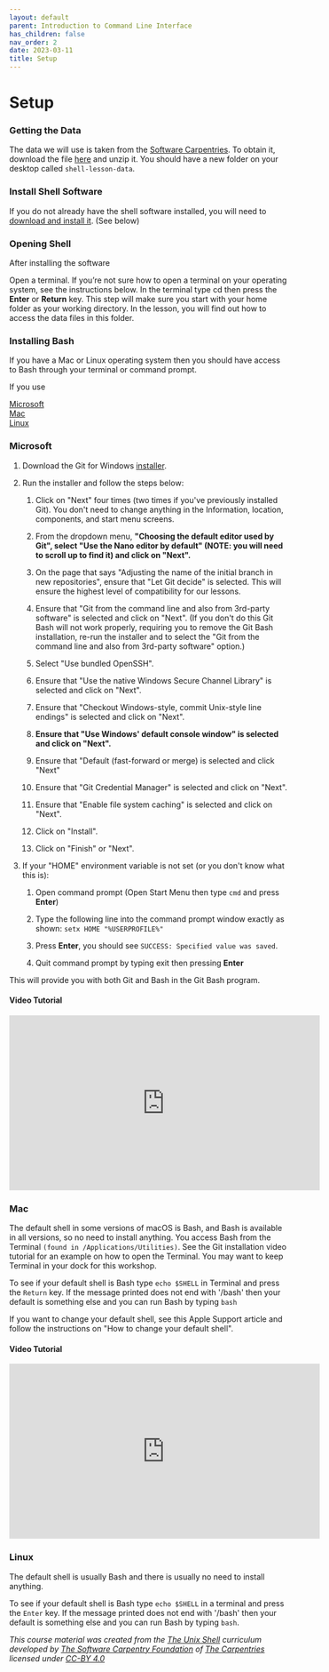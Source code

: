 ```yaml
---
layout: default
parent: Introduction to Command Line Interface
has_children: false
nav_order: 2
date: 2023-03-11
title: Setup
---
```


# Setup

### Getting the Data
The data we will use is taken from the [Software Carpentries](https://software-carpentry.org). To obtain it, download the file [here](https://swcarpentry.github.io/shell-novice/data/shell-lesson-data.zip) and unzip it. You should have a new folder on your desktop called `shell-lesson-data`.

### Install Shell Software
If you do not already have the shell software installed, you will need to [download and install it](#install). (See below)

### Opening Shell
After installing the software

Open a terminal. If you’re not sure how to open a terminal on your operating system, see the instructions below. In the terminal type cd then press the **Enter** or **Return** key. This step will make sure you start with your home folder as your working directory. In the lesson, you will find out how to access the data files in this folder.

<a id="install"></a>
### Installing Bash
If you have a Mac or Linux operating system then you should have access to Bash through your terminal or command prompt.

If you use

[Microsoft](#microsoft)        
[Mac](#mac)             
[Linux](#linux)             

<a id="microsoft"></a>
### Microsoft
1. Download the Git for Windows [installer](https://gitforwindows.org/).
2. Run the installer and follow the steps below:
    1. Click on "Next" four times (two times if you've previously installed Git). You don't need to change anything in the Information, location, components, and start menu screens.

    2. From the dropdown menu, **"Choosing the default editor used by Git", select "Use the Nano editor by default" (NOTE: you will need to scroll up to find it) and click on "Next".**

    3. On the page that says "Adjusting the name of the initial branch in new repositories", ensure that "Let Git decide" is selected. This will ensure the highest level of compatibility for our lessons.

    4. Ensure that "Git from the command line and also from 3rd-party software" is selected and click on "Next". (If you don't do this Git Bash will not work properly, requiring you to remove the Git Bash installation, re-run the installer and to select the "Git from the command line and also from 3rd-party software" option.)

    5. Select "Use bundled OpenSSH".

    6. Ensure that "Use the native Windows Secure Channel Library" is selected and click on "Next".

    7. Ensure that "Checkout Windows-style, commit Unix-style line endings" is selected and click on "Next".

    8. **Ensure that "Use Windows' default console window" is selected and click on "Next".**

    9. Ensure that "Default (fast-forward or merge) is selected and click "Next"

    10. Ensure that "Git Credential Manager" is selected and click on "Next".

    11. Ensure that "Enable file system caching" is selected and click on "Next".

    12. Click on "Install".

    13. Click on "Finish" or "Next".

3. If your "HOME" environment variable is not set (or you don't know what this is):
    1. Open command prompt (Open Start Menu then type `cmd` and press **Enter**)

    2. Type the following line into the command prompt window exactly as shown:
`setx HOME "%USERPROFILE%"`

    3. Press **Enter**, you should see `SUCCESS: Specified value was saved`.

    4. Quit command prompt by typing exit then pressing **Enter**

This will provide you with both Git and Bash in the Git Bash program.

#### Video Tutorial

<iframe width="560" height="315" src="https://www.youtube.com/embed/339AEqk9c-8" title="YouTube video player" frameborder="0" allow="accelerometer; autoplay; clipboard-write; encrypted-media; gyroscope; picture-in-picture" allowfullscreen></iframe>  

<a id="mac"></a>
### Mac
The default shell in some versions of macOS is Bash, and Bash is available in all versions, so no need to install anything. You access Bash from the Terminal `(found in /Applications/Utilities)`. See the Git installation video tutorial for an example on how to open the Terminal. You may want to keep Terminal in your dock for this workshop.

To see if your default shell is Bash type `echo $SHELL` in Terminal and press the `Return` key. If the message printed does not end with '/bash' then your default is something else and you can run Bash by typing `bash`

If you want to change your default shell, see this Apple Support article and follow the instructions on "How to change your default shell".

#### Video Tutorial
<iframe width="560" height="315" src="https://www.youtube.com/embed/9LQhwETCdwY" title="YouTube video player" frameborder="0" allow="accelerometer; autoplay; clipboard-write; encrypted-media; gyroscope; picture-in-picture" allowfullscreen></iframe>  

<a id="linux"></a>
### Linux
The default shell is usually Bash and there is usually no need to install anything.

To see if your default shell is Bash type `echo $SHELL` in a terminal and press the `Enter` key. If the message printed does not end with '/bash' then your default is something else and you can run Bash by typing `bash`.



*This course material was created from the [The Unix Shell](https://swcarpentry.github.io/shell-novice/) curriculum developed by [The Software Carpentry Foundation](https://software-carpentry.org/) of [The Carpentries](https://carpentries.org/) licensed under [CC-BY 4.0](https://creativecommons.org/licenses/by/4.0/)*
